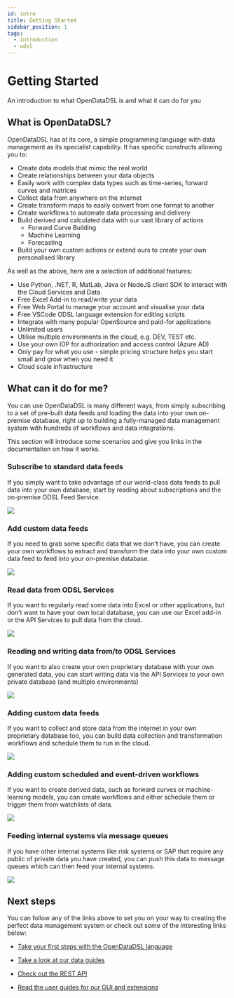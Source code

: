 ```yaml
---
id: intro
title: Getting Started
sidebar_position: 1
tags:
  - introduction
  - odsl
---
```


Getting Started
===============================

An introduction to what OpenDataDSL is and what it can do for you

## What is OpenDataDSL?

OpenDataDSL has at its core, a simple programming language with data management as its specialist capability. It has specific constructs allowing you to:

*   Create data models that mimic the real world    
*   Create relationships between your data objects    
*   Easily work with complex data types such as time-series, forward curves and matrices
*   Collect data from anywhere on the internet
*   Create transform maps to easily convert from one format to another
*   Create workflows to automate data processing and delivery
*   Build derived and calculated data with our vast library of actions
    *   Forward Curve Building
    *   Machine Learning
    *   Forecasting
*   Build your own custom actions or extend ours to create your own personalised library

As well as the above, here are a selection of additional features:

*   Use Python, .NET, R, MatLab, Java or NodeJS client SDK to interact with the Cloud Services and Data
*   Free Excel Add-in to read/write your data
*   Free Web Portal to manage your account and visualise your data
*   Free VSCode ODSL language extension for editing scripts
*   Integrate with many popular OpenSource and paid-for applications
*   Unlimited users
*   Utilise multiple environments in the cloud, e.g. DEV, TEST etc.
*   Use your own IDP for authorization and access control (Azure AD)
*   Only pay for what you use - simple pricing structure helps you start small and grow when you need it
*   Cloud scale infrastructure
    

## What can it do for me?


You can use OpenDataDSL is many different ways, from simply subscribing to a set of pre-built data feeds and loading the data into your own on-premise database, right up to building a fully-managed data management system with hundreds of workflows and data integrations.

This section will introduce some scenarios and give you links in the documentation on how it works.

### Subscribe to standard data feeds

If you simply want to take advantage of our world-class data feeds to pull data into your own database, start by reading about subscriptions and the on-premise ODSL Feed Service.

![](/attachments/8978718/8913193.png)

### Add custom data feeds

If you need to grab some specific data that we don’t have, you can create your own workflows to extract and transform the data into your own custom data feed to feed into your on-premise database.

![](/attachments/8978718/8913199.png)

### Read data from ODSL Services

If you want to regularly read some data into Excel or other applications, but don’t want to have your own local database, you can use our Excel add-in or the API Services to pull data from the cloud.

![](/attachments/8978718/8945906.png)

### Reading and writing data from/to ODSL Services

If you want to also create your own proprietary database with your own generated data, you can start writing data via the API Services to your own private database (and multiple environments)

![](/attachments/8978718/8945916.png)

### Adding custom data feeds

If you want to collect and store data from the internet in your own proprietary database too, you can build data collection and transformation workflows and schedule them to run in the cloud.

![](/attachments/8978718/8913213.png)

### Adding custom scheduled and event-driven workflows

If you want to create derived data, such as forward curves or machine-learning models, you can create workflows and either schedule them or trigger them from watchlists of data.

![](/attachments/8978718/8913225.png)

### Feeding internal systems via message queues

If you have other internal systems like risk systems or SAP that require any public of private data you have created, you can push this data to message queues which can then feed your internal systems.

![](/attachments/8978718/9011498.png)

## Next steps

You can follow any of the links above to set you on your way to creating the perfect data management system or check out some of the interesting links below:

*   [Take your first steps with the OpenDataDSL language](/docs/tutorials/gettingstartedodsl)
    
*   [Take a look at our data guides](/docs/data/catalog)
    
*   [Check out the REST API](/docs/api/rest/rest)
    
*   [Read the user guides for our GUI and extensions](/docs/user/vscode)
    
